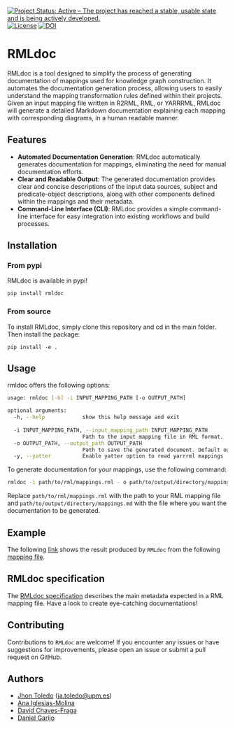 [![Project Status: Active – The project has reached a stable, usable state and is being actively developed.](https://www.repostatus.org/badges/latest/active.svg)](https://www.repostatus.org/#active) [![License](https://camo.githubusercontent.com/db9dfde8049c5d66ba62fde707d2cfb30e26f9f26ff274c3442c0aec1ec410a4/68747470733a2f2f696d672e736869656c64732e696f2f62616467652f4c6963656e73652d417061636865253230322e302d626c75652e737667)](https://github.com/oeg-upm/Mapeathor/blob/master/LICENSE) [![DOI](https://zenodo.org/badge/DOI/10.5281/zenodo.10732487.svg)](https://doi.org/10.5281/zenodo.10732487)

# RMLdoc

RMLdoc is a tool designed to simplify the process of generating documentation of mappings used for knowledge graph construction. It automates the documentation generation process, allowing users to easily understand the mapping transformation rules defined within their projects. Given an input mapping file written in R2RML, RML, or YARRRML, RMLdoc will generate a detailed Markdown documentation explaining each mapping with corresponding diagrams, in a human readable manner.

## Features

- **Automated Documentation Generation**: RMLdoc automatically generates documentation for mappings, eliminating the need for manual documentation efforts.
- **Clear and Readable Output**: The generated documentation provides clear and concise descriptions of the input data sources, subject and predicate-object descriptions, along with other components defined within the mappings and their metadata.
- **Command-Line Interface (CLI)**: RMLdoc provides a simple command-line interface for easy integration into existing workflows and build processes.

## Installation

### From pypi
RMLdoc is available in pypi!

```bash
pip install rmldoc
```

### From source

To install RMLdoc, simply clone this repository and cd in the main folder. Then install the package:

```
pip install -e .
```
## Usage

rmldoc offers the following options:
```bash
usage: rmldoc [-h] -i INPUT_MAPPING_PATH [-o OUTPUT_PATH]

optional arguments:
  -h, --help            show this help message and exit
  
  -i INPUT_MAPPING_PATH, --input_mapping_path INPUT_MAPPING_PATH
                        Path to the input mapping file in RML format.
  -o OUTPUT_PATH, --output_path OUTPUT_PATH
                        Path to save the generated document. Default output in output.md
  -y, --yatter          Enable yatter option to read yarrrml mappings

```


To generate documentation for your mappings, use the following command:

```bash
rmldoc -i path/to/rml/mappings.rml - o path/to/output/directory/mappings.md
```

Replace `path/to/rml/mappings.rml` with the path to your RML mapping file and `path/to/output/directory/mappings.md` with the file where you want the documentation to be generated.

## Example
The following [link](https://github.com/oeg-upm/rmldoc/blob/main/example/example.md) shows the result produced by `RMLdoc` from the following [mapping file](https://github.com/oeg-upm/rmldoc/blob/main/example/example_input.ttl).

## RMLdoc specification
The [RMLdoc specification](https://github.com/oeg-upm/rmldoc/blob/main/spec/specification.md) describes the main metadata expected in a RML mapping file. Have a look to create eye-catching documentations!

## Contributing

Contributions to `RMLdoc` are welcome! If you encounter any issues or have suggestions for improvements, please open an issue or submit a pull request on GitHub.

## Authors
* [Jhon Toledo](https://github.com/jatoledo) ([ja.toledo@upm.es](mailto:ja.toledo@upm.es))
* [Ana Iglesias-Molina](https://github.com/anaigmo)
* [David Chaves-Fraga](https://github.com/dachafra)
* [Daniel Garijo](https://github.com/dgarijo)
